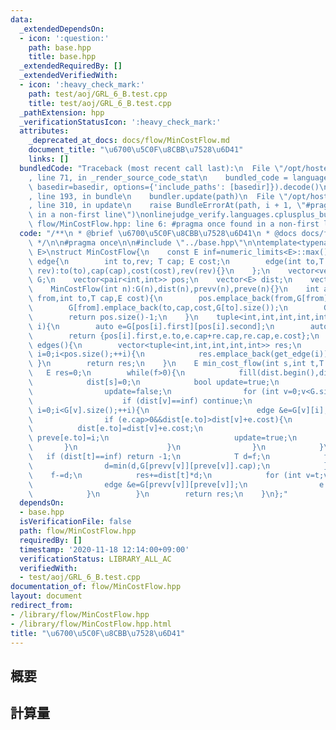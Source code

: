 ```yaml
---
data:
  _extendedDependsOn:
  - icon: ':question:'
    path: base.hpp
    title: base.hpp
  _extendedRequiredBy: []
  _extendedVerifiedWith:
  - icon: ':heavy_check_mark:'
    path: test/aoj/GRL_6_B.test.cpp
    title: test/aoj/GRL_6_B.test.cpp
  _pathExtension: hpp
  _verificationStatusIcon: ':heavy_check_mark:'
  attributes:
    _deprecated_at_docs: docs/flow/MinCostFlow.md
    document_title: "\u6700\u5C0F\u8CBB\u7528\u6D41"
    links: []
  bundledCode: "Traceback (most recent call last):\n  File \"/opt/hostedtoolcache/Python/3.9.1/x64/lib/python3.9/site-packages/onlinejudge_verify/documentation/build.py\"\
    , line 71, in _render_source_code_stat\n    bundled_code = language.bundle(stat.path,\
    \ basedir=basedir, options={'include_paths': [basedir]}).decode()\n  File \"/opt/hostedtoolcache/Python/3.9.1/x64/lib/python3.9/site-packages/onlinejudge_verify/languages/cplusplus.py\"\
    , line 193, in bundle\n    bundler.update(path)\n  File \"/opt/hostedtoolcache/Python/3.9.1/x64/lib/python3.9/site-packages/onlinejudge_verify/languages/cplusplus_bundle.py\"\
    , line 310, in update\n    raise BundleErrorAt(path, i + 1, \"#pragma once found\
    \ in a non-first line\")\nonlinejudge_verify.languages.cplusplus_bundle.BundleErrorAt:\
    \ flow/MinCostFlow.hpp: line 6: #pragma once found in a non-first line\n"
  code: "/**\n * @brief \u6700\u5C0F\u8CBB\u7528\u6D41\n * @docs docs/flow/MinCostFlow.md\n\
    \ */\n\n#pragma once\n\n#include \"../base.hpp\"\n\ntemplate<typename T,typename\
    \ E>\nstruct MinCostFlow{\n    const E inf=numeric_limits<E>::max();\n    struct\
    \ edge{\n        int to,rev; T cap; E cost;\n        edge(int to,T cap,E cost,int\
    \ rev):to(to),cap(cap),cost(cost),rev(rev){}\n    };\n    vector<vector<edge>>\
    \ G;\n    vector<pair<int,int>> pos;\n    vector<E> dist;\n    vector<int> prevv,preve;\n\
    \    MinCostFlow(int n):G(n),dist(n),prevv(n),preve(n){}\n    int add_edge(int\
    \ from,int to,T cap,E cost){\n        pos.emplace_back(from,G[from].size());\n\
    \        G[from].emplace_back(to,cap,cost,G[to].size());\n        G[to].emplace_back(from,0,-cost,G[from].size()-1);\n\
    \        return pos.size()-1;\n    }\n    tuple<int,int,int,int,int> get_edge(int\
    \ i){\n        auto e=G[pos[i].first][pos[i].second];\n        auto re=G[e.to][e.rev];\n\
    \        return {pos[i].first,e.to,e.cap+re.cap,re.cap,e.cost};\n    }\n    vector<tuple<int,int,int,int,int>>\
    \ edges(){\n        vector<tuple<int,int,int,int,int>> res;\n        for (int\
    \ i=0;i<pos.size();++i){\n            res.emplace_back(get_edge(i));\n       \
    \ }\n        return res;\n    }\n    E min_cost_flow(int s,int t,T f){\n     \
    \   E res=0;\n        while(f>0){\n            fill(dist.begin(),dist.end(),inf);\n\
    \            dist[s]=0;\n            bool update=true;\n            while(update){\n\
    \                update=false;\n                for (int v=0;v<G.size();++v){\n\
    \                    if (dist[v]==inf) continue;\n                    for (int\
    \ i=0;i<G[v].size();++i){\n                        edge &e=G[v][i];\n        \
    \                if (e.cap>0&&dist[e.to]>dist[v]+e.cost){\n                  \
    \          dist[e.to]=dist[v]+e.cost;\n                            prevv[e.to]=v;\
    \ preve[e.to]=i;\n                            update=true;\n                 \
    \       }\n                    }\n                }\n            }\n         \
    \   if (dist[t]==inf) return -1;\n            T d=f;\n            for (int v=t;v!=s;v=prevv[v]){\n\
    \                d=min(d,G[prevv[v]][preve[v]].cap);\n            }\n        \
    \    f-=d;\n            res+=dist[t]*d;\n            for (int v=t;v!=s;v=prevv[v]){\n\
    \                edge &e=G[prevv[v]][preve[v]];\n                e.cap-=d; G[v][e.rev].cap+=d;\n\
    \            }\n        }\n        return res;\n    }\n};"
  dependsOn:
  - base.hpp
  isVerificationFile: false
  path: flow/MinCostFlow.hpp
  requiredBy: []
  timestamp: '2020-11-18 12:14:00+09:00'
  verificationStatus: LIBRARY_ALL_AC
  verifiedWith:
  - test/aoj/GRL_6_B.test.cpp
documentation_of: flow/MinCostFlow.hpp
layout: document
redirect_from:
- /library/flow/MinCostFlow.hpp
- /library/flow/MinCostFlow.hpp.html
title: "\u6700\u5C0F\u8CBB\u7528\u6D41"
---
```

## 概要

## 計算量